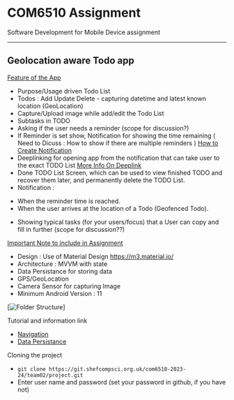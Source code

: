 # COM6510 Assignment

Software Development for Mobile Device assignment

---

## Geolocation aware Todo app

<ins>Feature of the App</ins>

* Purpose/Usage driven Todo List
* Todos : Add Update Delete - capturing datetime and latest known location (GeoLocation)
* Capture/Upload image while add/edit the Todo List
* Subtasks in TODO
* Asking if the user needs a reminder (scope for discussion?)
* If Reminder is set show, Notification for showing the time remaining  (  Need to Dicuss : How to
  show if there are multiple
  reminders ) [How to Create Notification](https://developer.android.com/develop/ui/views/notifications/build-notification)
* Deeplinking for opening app from the notification that can take user to the exact TODO
  List [More Info On Deeplink]( https://developer.android.com/training/app-links/deep-linking )
* Done TODO List Screen, which can be used to view finished TODO and recover them later, and
  permanently delete the TODO List.
* Notification :

- When the reminder time is reached.
- When the user arrives at the location of a Todo (Geofenced Todo).

* Showing typical tasks (for your users/focus) that a User can copy and fill in further (scope for
  discussion??)


<ins>Important Note to include in Assignment </ins>

* Design : Use of Material Design https://m3.material.io/
* Architecture : MVVM with state
* Data Persistance for storing data
* GPS/GeoLocation
* Camera Sensor for capturing Image
* Minimum Android Version : 11



[![Folder Structure](./documents/images/folder_structure.png, "Hello World")]

Tutorial and information link

* [Navigation](https://developer.android.com/jetpack/compose/navigation)
* [Data Persistance](https://developer.android.com/courses/android-basics-kotlin/unit-5)

Cloning the project

* ``` git clone https://git.shefcompsci.org.uk/com6510-2023-24/team02/project.git ```
* Enter user name and password (set your password in github, if you have not)
